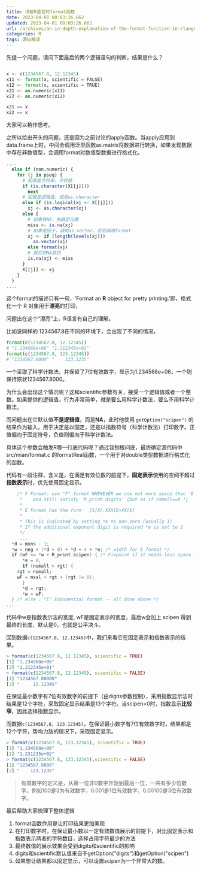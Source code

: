 ```yaml
---
title: 详解R语言的format函数
date: 2023-04-01 08:03:26.662
updated: 2023-04-01 08:03:26.662
url: /archives/an-in-depth-explanation-of-the-format-function-in-rlanguage
categories: R
tags: 源码解读
---
```


先提一个问题，请问下面最后的两个逻辑语句的判断，结果是什么？

```Python

x <- c(1234567.8, 12.12345)
x11 <- format(x, scientific = FALSE)
x12 <- format(x, scientific = TRUE)
x21 <- as.numeric(x11)
x22 <- as.numeric(x12)

x21 == x
x22 == x

```

大家可以稍作思考。

之所以给出开头的问题，还是因为之前讨论的apply函数。当apply应用到data.frame上时，中间会调用泛型函数as.matrix将数据进行转换，如果发现数据中存在非数值型，会调用format对数值型数据进行格式化。

```R
....
  else if (non.numeric) {
    for (j in pseq) {
      # 如果是字符串，不转换
      if (is.character(X[[j]])) 
        next
      # 如果是逻辑值，调用as.character
      else if (is.logical(xj <- X[[j]])) 
        xj <- as.character(xj)
      else {
        # 如果有NA，先确定位置
        miss <- is.na(xj)
        # 如果是因子，调用as.vector，否则调用format
        xj <- if (length(levels(xj))) 
          as.vector(xj)
        else format(xj)
        # 最后把NA放回
        is.na(xj) <- miss
      }
      X[[j]] <- xj
    }
  }
....
```

这个format的描述只有一句，‘Format an **R** object for pretty printing.’即，格式化一个 R 对象用于**漂亮**的打印，

问题出在这个“漂亮”上，R语言有自己的理解。

比如说同样的 1234567.8在不同的环境下，会出现了不同的情况，

```Python
format(c(1234567.8, 12.12345))
# "1.234568e+06" "1.212345e+01"
format(c(1234567.8, 123.12345))
# "1234567.8000" "    123.1235"

```

一个采取了科学计数法，并保留了7位有效数字，显示为1.234568e+06，一个则保持原状1234567.8000。

为什么会出现这个情况呢？这和scientific参数有关，接受一个逻辑值或者一个整数。如果提供的逻辑值，行为非常简单，就是要么用科学计数法，要么不用科学计数法。

而问题出在它默认值**不是逻辑值**，而是**NA**，此时他使用 `getOption("scipen")` 的结果作为输入，用于决定是以固定，还是以指数符号（科学计数法）打印数字。正值偏向于固定符号，负值则偏向于科学计数法。

具体这个参数会触发R哪一行底代码呢？通过我刨根问底，最终确定源代码中src/mian/format.c 的formatReal函数，一个用于对double类型数据进行格式化的函数。

代码有一段注释，含义是，在满足有效位数的前提下，**固定表示**使用的空间不超过**指数表示**时，优先使用固定显示。

```C
    /* F Format: use "F" format WHENEVER we use not more space than 'E'
     *    and still satisfy 'R_print.digits' {but as if nsmall==0 !}
     *
     * E Format has the form   [S]X[.XXX]E+XX[X]
     *
     * This is indicated by setting *e to non-zero (usually 1)
     * If the additional exponent digit is required *e is set to 2
     */
     ...
  *d = mxns - 1;
  *w = neg + (*d > 0) + *d + 4 + *e; /* width for E format */
  if (wF <= *w + R_print.scipen) { /* Fixpoint if it needs less space */
      *e = 0;
      if (nsmall > rgt) {
    rgt = nsmall;
    wF = mxsl + rgt + (rgt != 0);
      }
      *d = rgt;
      *w = wF;
  } /* else : "E" Exponential format -- all done above */
...       
```

代码中w是指数表示法的宽度, wF是固定表示的宽度，最后w会加上 scipen 得到最终的长度，默认是0，也就是公平决斗。

回到数据`c(1234567.8, 12.12345)`中，我们来看它在固定表示和指数表示的结果。

```R
> format(c(1234567.8, 12.12345), scientific = TRUE)
[1] "1.234568e+06"
[2] "1.212345e+01"
> format(c(1234567.8, 12.12345), scientific = FALSE)
[1] "1234567.80000"
[2] "     12.12345"

```

在保证最小数字有7位有效数字的前提下（由digits参数控制），采用指数显示法时结果是12个字符，采取固定显示结果是13个字符。当scipen=0时，指数显示**比较窄**，因此选择指数显示。

而数据`c(1234567.8, 123.12345)`，在保证最小数字有7位有效数字时，结果都是12个字符，势均力敌的情况下，采取固定显示。

```R
> format(c(1234567.8, 123.12345), scientific = TRUE)
[1] "1.234568e+06"
[2] "1.231235e+02"
> format(c(1234567.8, 123.12345),scientific = FALSE)
[1] "1234567.8000"
[2] "    123.1235"
```

> 有效数字的定义是，从第一位非0数字开始到最后一位，一共有多少位数字。例如100是3为有效数字，0.001是1位有效数字，0.00100是3位有效数字。

最后帮助大家梳理下整体逻辑

1. format函数作用是让打印结果更加美观
2. 在打印数字时，在保证最小数以一定有效数值展示的前提下，对比固定表示和指数表示两者的字符数目，选择占用字符最少的方法
3. 最终数值的展示效果会受到digits和scientific的影响
4. digits和scientific默认值来自于getOption("digits")和getOption("scipen")
5. 如果想让结果都以固定显示，可以设置scipen为一个非常大的数。

